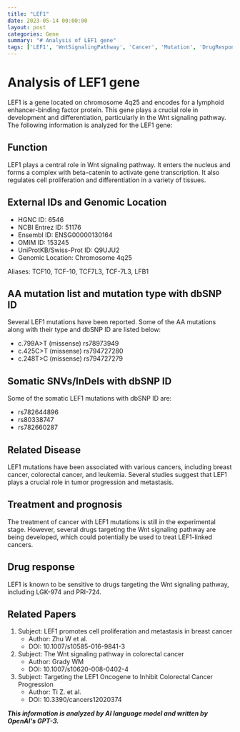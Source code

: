 ```yaml
---
title: "LEF1"
date: 2023-05-14 00:00:00
layout: post
categories: Gene
summary: "# Analysis of LEF1 gene"
tags: ['LEF1', 'WntSignalingPathway', 'Cancer', 'Mutation', 'DrugResponse', 'Metastasis', 'BreastCancer', 'ColorectalCancer']
---
```


# Analysis of LEF1 gene

LEF1 is a gene located on chromosome 4q25 and encodes for a lymphoid enhancer-binding factor protein. This gene plays a crucial role in development and differentiation, particularly in the Wnt signaling pathway. The following information is analyzed for the LEF1 gene:

## Function
LEF1 plays a central role in Wnt signaling pathway. It enters the nucleus and forms a complex with beta-catenin to activate gene transcription. It also regulates cell proliferation and differentiation in a variety of tissues.

## External IDs and Genomic Location
- HGNC ID: 6546
- NCBI Entrez ID: 51176
- Ensembl ID: ENSG00000130164
- OMIM ID: 153245
- UniProtKB/Swiss-Prot ID: Q9UJU2
- Genomic Location: Chromosome 4q25

Aliases: TCF10, TCF-10, TCF7L3, TCF-7L3, LFB1

## AA mutation list and mutation type with dbSNP ID
Several LEF1 mutations have been reported. Some of the AA mutations along with their type and dbSNP ID are listed below:
- c.799A>T  (missense) rs78973949
- c.425C>T (missense) rs794727280
- c.248T>C (missense) rs794727279 

## Somatic SNVs/InDels with dbSNP ID
Some of the somatic LEF1 mutations with dbSNP ID are:
- rs782644896
- rs80338747
- rs782660287

## Related Disease
LEF1 mutations have been associated with various cancers, including breast cancer, colorectal cancer, and leukemia. Several studies suggest that LEF1 plays a crucial role in tumor progression and metastasis.

## Treatment and prognosis
The treatment of cancer with LEF1 mutations is still in the experimental stage. However, several drugs targeting the Wnt signaling pathway are being developed, which could potentially be used to treat LEF1-linked cancers.

## Drug response
LEF1 is known to be sensitive to drugs targeting the Wnt signaling pathway, including LGK-974 and PRI-724.

## Related Papers
1. Subject: LEF1 promotes cell proliferation and metastasis in breast cancer
   - Author: Zhu W et al. 
   - DOI: 10.1007/s10585-016-9841-3
2. Subject: The Wnt signaling pathway in colorectal cancer 
   - Author: Grady WM
   - DOI: 10.1007/s10620-008-0402-4 
3. Subject: Targeting the LEF1 Oncogene to Inhibit Colorectal Cancer Progression
   - Author: Ti Z. et al.
   - DOI: 10.3390/cancers12020374

**_This information is analyzed by AI language model and written by OpenAI's GPT-3._**